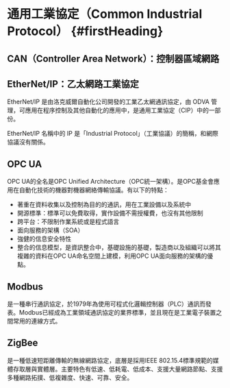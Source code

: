 # 通用工業協定（Common Industrial Protocol） {#firstHeading}

## CAN（Controller Area Network）：控制器區域網路

## EtherNet/IP：乙太網路工業協定

EtherNet/IP 是由洛克威爾自動化公司開發的工業乙太網通訊協定，由 ODVA 管理，可應用在程序控制及其他自動化的應用中，是通用工業協定（CIP）中的一部份。

EtherNet/IP 名稱中的 IP 是「Industrial Protocol」（工業協議）的簡稱，和網際協議沒有關係。

## OPC UA

OPC UA的全名是OPC Unified Architecture（OPC統一架構）。是OPC基金會應用在自動化技術的機器對機器網絡傳輸協議。有以下的特點：

* 著重在資料收集以及控制為目的的通訊，用在工業設備以及系統中
* 開源標準：標準可以免費取得，實作設備不需授權費，也沒有其他限制
* 跨平台：不限制作業系統或是程式語言
* 面向服務的架構（SOA）
* 強健的信息安全特性
* 整合的信息模型，是資訊整合中，基礎設施的基礎，製造商以及組織可以將其複雜的資料在OPC UA命名空間上建模，利用OPC UA面向服務的架構的優點。

## Modbus

是一種串行通訊協定，於1979年為使用可程式化邏輯控制器（PLC）通訊而發表。Modbus已經成為工業領域通訊協定的業界標準，並且現在是工業電子裝置之間常用的連線方式。

## ZigBee

是一種低速短距離傳輸的無線網路協定，底層是採用IEEE 802.15.4標準規範的媒體存取層與實體層。主要特色有低速、低耗電、低成本、支援大量網路節點、支援多種網路拓撲、低複雜度、快速、可靠、安全。


